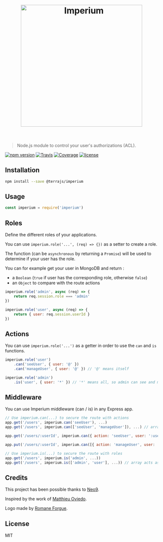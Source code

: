 <h1 align="center"><br><img src="https://user-images.githubusercontent.com/904724/28824466-5d8ece32-76c2-11e7-9410-7ef59cbc819c.png" width="400" alt="Imperium"/><br><br></h1>

> Node.js module to control your user's authorizations (ACL).

[![npm version](https://img.shields.io/npm/v/@terrajs/imperium.svg)](https://www.npmjs.com/package/@terrajs/imperium)
[![Travis](https://img.shields.io/travis/terrajs/imperium/master.svg)](https://travis-ci.org/terrajs/imperium)
[![Coverage](https://img.shields.io/codecov/c/github/terrajs/imperium/master.svg)](https://codecov.io/gh/terrajs/imperium)
[![license](https://img.shields.io/github/license/terrajs/imperium.svg)](https://github.com/terrajs/imperium/blob/master/LICENSE.md)

## Installation

```bash
npm install --save @terrajs/imperium
```

## Usage

```js
const imperium = require('imperium')
```

## Roles

Define the different roles of your applications.

You can use `imperium.role('...', (req) => {})` as a setter to create a role.

The function (can be `asynchronous` by returning a `Promise`) will be used to determine if your user has the role.

You can for example get your user in MongoDB and return :
- a `Boolean` (`true` if user has the corresponding role, otherwise `false`)
- an `Object` to compare with the route actions

```js
imperium.role('admin', async (req) => {
	return req.session.role === 'admin'
})

imperium.role('user', async (req) => {
	return { user: req.session.userId }
})
```

## Actions

You can use `imperium.role('...')` as a getter in order to use the `can` and `is` functions.

```js
imperium.role('user')
	.can('seeUser', { user: '@' })
	.can('manageUser', { user: '@' }) // '@' means itself

imperium.role('admin')
	.is('user', { user: '*' }) // '*' means all, so admin can see and manage all users
```

## Middleware

You can use Imperium middleware (can / is) in any Express app.

```js
// Use imperium.can(...) to secure the route with actions
app.get('/users', imperium.can('seeUser'), ...)
app.get('/users', imperium.can(['seeUser', 'manageUser']), ...) // array acts as an AND

app.get('/users/:userId', imperium.can({ action: 'seeUser', user: ':userId' }), ...)

app.put('/users/:userId', imperium.can([{ action: 'manageUser', user: ':userId' }]), ...)

// Use imperium.is(...) to secure the route with roles
app.get('/users', imperium.is('admin', ...))
app.get('/users', imperium.is(['admin', 'user'], ...)) // array acts as an OR
```

## Credits

This project has been possible thanks to [Neo9](https://github.com/neo9).

Inspired by the work of [Matthieu Oviedo](https://github.com/ovmjm).

Logo made by [Romane Forgue](https://romaneforgue.com/).

## License

MIT
